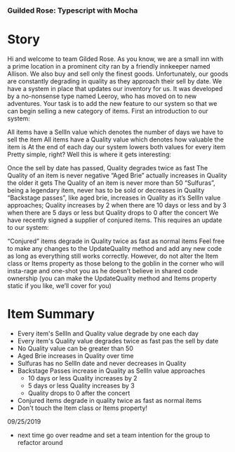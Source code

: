 ### Guilded Rose: Typescript with Mocha

# Story

Hi and welcome to team Gilded Rose. As you know, we are a small inn with a prime location in a prominent city ran by a friendly innkeeper named Allison. We also buy and sell only the finest goods. Unfortunately, our goods are constantly degrading in quality as they approach their sell by date. We have a system in place that updates our inventory for us. It was developed by a no-nonsense type named Leeroy, who has moved on to new adventures. Your task is to add the new feature to our system so that we can begin selling a new category of items. First an introduction to our system:

All items have a SellIn value which denotes the number of days we have to sell the item
All items have a Quality value which denotes how valuable the item is
At the end of each day our system lowers both values for every item
Pretty simple, right? Well this is where it gets interesting:

Once the sell by date has passed, Quality degrades twice as fast
The Quality of an item is never negative
“Aged Brie” actually increases in Quality the older it gets
The Quality of an item is never more than 50
“Sulfuras”, being a legendary item, never has to be sold or decreases in Quality
“Backstage passes”, like aged brie, increases in Quality as it’s SellIn value approaches; Quality increases by 2 when there are 10 days or less and by 3 when there are 5 days or less but Quality drops to 0 after the concert
We have recently signed a supplier of conjured items. This requires an update to our system:

“Conjured” items degrade in Quality twice as fast as normal items
Feel free to make any changes to the UpdateQuality method and add any new code as long as everything still works correctly. However, do not alter the Item class or Items property as those belong to the goblin in the corner who will insta-rage and one-shot you as he doesn’t believe in shared code ownership (you can make the UpdateQuality method and Items property static if you like, we’ll cover for you)

# Item Summary

- Every item's SellIn and Quality value degrade by one each day
- Every item's Quality value degrades twice as fast pas the sell by date
- No Quality value can be greater than 50
- Aged Brie increases in Quality over time
- Sulfuras has no SellIn date and never decreases in Quality
- Backstage Passes increase in Quality as SellIn value approaches
  - 10 days or less Quality increases by 2
  - 5 days or less Quality increases by 3
  - Quality drops to 0 after the concert
- Conjured items degrade in quality twice as fast as normal items
- Don't touch the Item class or Items property!


09/25/2019
- next time go over readme and set a team intention for the group to refactor around
